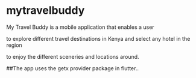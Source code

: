# mytravelbuddy


My Travel Buddy is a mobile application that enables a user

to explore different travel destinations in Kenya and select any hotel in the region

to enjoy the different sceneries and locations around.

##The app uses the getx provider package in flutter..